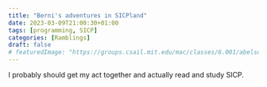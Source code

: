 ```yaml
---
title: "Berni's adventures in SICPland"
date: 2023-03-09T21:00:30+01:00
tags: [programming, SICP]
categories: [Ramblings]
draft: false
# featuredImage: "https://groups.csail.mit.edu/mac/classes/6.001/abelson-sussman-lectures/wizard.jpg"
---
```

I probably should get my act together and actually read and study SICP.
